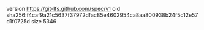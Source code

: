 version https://git-lfs.github.com/spec/v1
oid sha256:f4caf9a21c5637f37972dfac85e4602954ca8aa800938b24f5c12e57d1f0725d
size 5346

